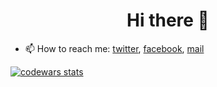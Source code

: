 <h1 align="center">Hi there 👋</h1>

- 📫 How to reach me: [twitter](https://twitter.com/haxikowy), [facebook](https://www.facebook.com/szymon.dolnik/), [mail](mailto:szymon2407@hotmail.com)

[![codewars stats][codewars stats]][codewars url]

[codewars stats]: https://www.codewars.com/users/Haxikowy/badges/micro
[codewars url]: https://www.codewars.com/users/Haxikowy
